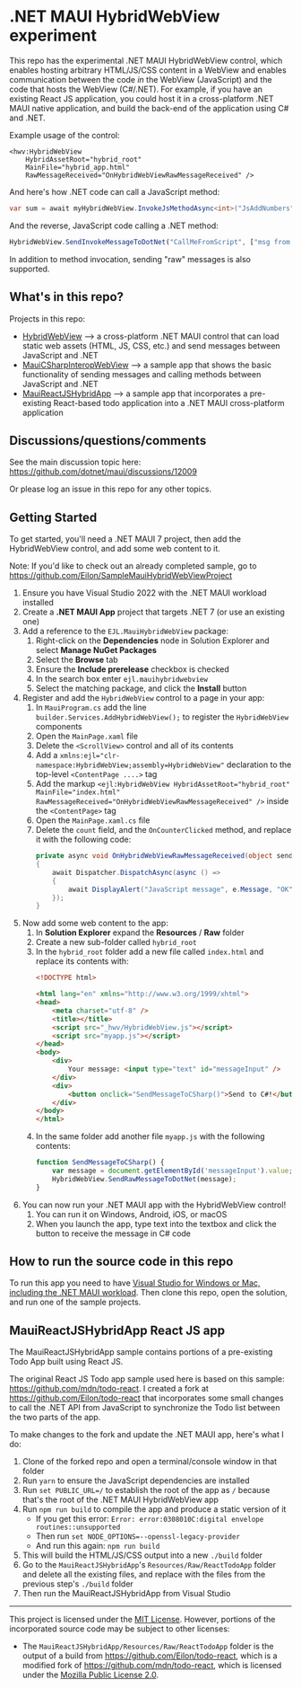 # .NET MAUI HybridWebView experiment

This repo has the experimental .NET MAUI HybridWebView control, which enables hosting arbitrary HTML/JS/CSS content in a WebView and enables communication between the code _in_ the WebView (JavaScript) and the code that hosts the WebView (C#/.NET). For example, if you have an existing React JS application, you could host it in a cross-platform .NET MAUI native application, and build the back-end of the application using C# and .NET.

Example usage of the control:

```xaml
<hwv:HybridWebView
    HybridAssetRoot="hybrid_root"
    MainFile="hybrid_app.html"
    RawMessageReceived="OnHybridWebViewRawMessageReceived" />
```

And here's how .NET code can call a JavaScript method:

```c#
var sum = await myHybridWebView.InvokeJsMethodAsync<int>("JsAddNumbers", 123, 456);
```

And the reverse, JavaScript code calling a .NET method:

```js
HybridWebView.SendInvokeMessageToDotNet("CallMeFromScript", ["msg from js", 987]);
```

In addition to method invocation, sending "raw" messages is also supported.

## What's in this repo?

Projects in this repo:

* [HybridWebView](HybridWebView) --> a cross-platform .NET MAUI control that can load static web assets (HTML, JS, CSS, etc.) and send messages between JavaScript and .NET
* [MauiCSharpInteropWebView](MauiCSharpInteropWebView) --> a sample app that shows the basic functionality of sending messages and calling methods between JavaScript and .NET
* [MauiReactJSHybridApp](MauiReactJSHybridApp) --> a sample app that incorporates a pre-existing React-based todo application into a .NET MAUI cross-platform application

## Discussions/questions/comments

See the main discussion topic here: https://github.com/dotnet/maui/discussions/12009

Or please log an issue in this repo for any other topics.

## Getting Started

To get started, you'll need a .NET MAUI 7 project, then add the HybridWebView control, and add some web content to it.

Note: If you'd like to check out an already completed sample, go to https://github.com/Eilon/SampleMauiHybridWebViewProject

1. Ensure you have Visual Studio 2022 with the .NET MAUI workload installed
1. Create a **.NET MAUI App** project that targets .NET 7 (or use an existing one)
1. Add a reference to the `EJL.MauiHybridWebView` package:
    1. Right-click on the **Dependencies** node in Solution Explorer and select **Manage NuGet Packages**
    1. Select the **Browse** tab
    1. Ensure the **Include prerelease** checkbox is checked
    1. In the search box enter `ejl.mauihybridwebview`
    1. Select the matching package, and click the **Install** button
1. Register and add the `HybridWebView` control to a page in your app:
    1. In `MauiProgram.cs` add the line `builder.Services.AddHybridWebView();` to register the `HybridWebView` components
    1. Open the `MainPage.xaml` file
    1. Delete the `<ScrollView>` control and all of its contents
    1. Add a `xmlns:ejl="clr-namespace:HybridWebView;assembly=HybridWebView"` declaration to the top-level `<ContentPage ....>` tag
    1. Add the markup `<ejl:HybridWebView HybridAssetRoot="hybrid_root" MainFile="index.html" RawMessageReceived="OnHybridWebViewRawMessageReceived" />` inside the `<ContentPage>` tag
    1. Open the `MainPage.xaml.cs` file
    1. Delete the `count` field, and the `OnCounterClicked` method, and replace it with the following code:
        ```c#
        private async void OnHybridWebViewRawMessageReceived(object sender, HybridWebView.HybridWebViewRawMessageReceivedEventArgs e)
        {
            await Dispatcher.DispatchAsync(async () =>
            {
                await DisplayAlert("JavaScript message", e.Message, "OK");
            });
        }
        ```
1. Now add some web content to the app:
    1. In **Solution Explorer** expand the **Resources** / **Raw** folder
    1. Create a new sub-folder called `hybrid_root`
    1. In the `hybrid_root` folder add a new file called `index.html` and replace its contents with:
        ```html
        <!DOCTYPE html>

        <html lang="en" xmlns="http://www.w3.org/1999/xhtml">
        <head>
            <meta charset="utf-8" />
            <title></title>
            <script src="_hwv/HybridWebView.js"></script>
            <script src="myapp.js"></script>
        </head>
        <body>
            <div>
                Your message: <input type="text" id="messageInput" />
            </div>
            <div>
                <button onclick="SendMessageToCSharp()">Send to C#!</button>
            </div>
        </body>
        </html>
        ```
    1. In the same folder add another file `myapp.js` with the following contents:
        ```js
        function SendMessageToCSharp() {
            var message = document.getElementById('messageInput').value;
            HybridWebView.SendRawMessageToDotNet(message);
        }
        ```
1. You can now run your .NET MAUI app with the HybridWebView control!
    1. You can run it on Windows, Android, iOS, or macOS
    1. When you launch the app, type text into the textbox and click the button to receive the message in C# code


## How to run the source code in this repo

To run this app you need to have [Visual Studio for Windows or Mac, including the .NET MAUI workload](https://learn.microsoft.com/dotnet/maui/get-started/installation?view=net-maui-7.0). Then clone this repo, open the solution, and run one of the sample projects.

## MauiReactJSHybridApp React JS app

The MauiReactJSHybridApp sample contains portions of a pre-existing Todo App built using React JS.

The original React JS Todo app sample used here is based on this sample: https://github.com/mdn/todo-react. I created a fork at https://github.com/Eilon/todo-react that incorporates some small changes to call the .NET API from JavaScript to synchronize the Todo list between the two parts of the app.

To make changes to the fork and update the .NET MAUI app, here's what I do:

1. Clone of the forked repo and open a terminal/console window in that folder
1. Run `yarn` to ensure the JavaScript dependencies are installed
1. Run `set PUBLIC_URL=/` to establish the root of the app as `/` because that's the root of the .NET MAUI HybridWebView app
1. Run `npm run build` to compile the app and produce a static version of it
   * If you get this error: `Error: error:0308010C:digital envelope routines::unsupported`
   * Then run `set NODE_OPTIONS=--openssl-legacy-provider`
   * And run this again: `npm run build`
1. This will build the HTML/JS/CSS output into a new `./build` folder
1. Go to the `MauiReactJSHybridApp`'s `Resources/Raw/ReactTodoApp` folder and delete all the existing files, and replace with the files from the previous step's `./build` folder
1. Then run the MauiReactJSHybridApp from Visual Studio

---

This project is licensed under the [MIT License](LICENSE). However, portions of the incorporated source code may be subject to other licenses:

* The `MauiReactJSHybridApp/Resources/Raw/ReactTodoApp` folder is the output of a build from https://github.com/Eilon/todo-react, which is a modified fork of https://github.com/mdn/todo-react, which is licensed under the [Mozilla Public License 2.0](https://github.com/mdn/todo-react/blob/main/LICENSE).
